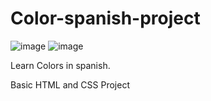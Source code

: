# Color-spanish-project

![image](https://github.com/AMANISPEACE/Color-spanish-project/assets/97402085/4baae633-e47a-4462-9ba5-21fa03713ce0)
![image](https://github.com/AMANISPEACE/Color-spanish-project/assets/97402085/92cf645f-d1ac-4703-8877-fbe52e7fdbda)



Learn Colors in spanish.

Basic HTML and CSS Project

